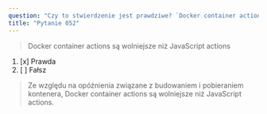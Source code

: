 ```yaml
---
question: "Czy to stwierdzenie jest prawdziwe? `Docker container actions są zazwyczaj wolniejsze niż JavaScript actions`"
title: "Pytanie 052"
---
```


> Docker container actions są wolniejsze niż JavaScript actions  
1. [x] Prawda  
1. [ ] Fałsz  
> Ze względu na opóźnienia związane z budowaniem i pobieraniem kontenera, Docker container actions są wolniejsze niż JavaScript actions.  
